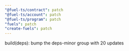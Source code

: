 ```yaml
---
"@fuel-ts/contract": patch
"@fuel-ts/account": patch
"@fuel-ts/program": patch
"fuels": patch
"create-fuels": patch
---
```


build(deps): bump the deps-minor group with 20 updates
